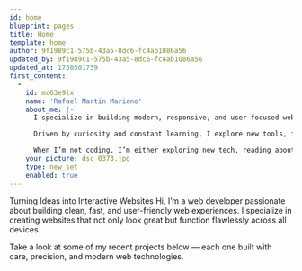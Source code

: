 ```yaml
---
id: home
blueprint: pages
title: Home
template: home
author: 9f1989c1-575b-43a5-8dc6-fc4ab1086a56
updated_by: 9f1989c1-575b-43a5-8dc6-fc4ab1086a56
updated_at: 1750501759
first_content:
  -
    id: mc63e9lx
    name: 'Rafael Martin Mariano'
    about_me: |-
      I specialize in building modern, responsive, and user-focused web applications. With a deep passion for solving real-world problems through clean code and intuitive design, I love turning ideas into functional digital experiences. Whether it's front-end interfaces, back-end logic, or full-stack solutions, I enjoy every part of the development process.

      Driven by curiosity and constant learning, I explore new tools, frameworks, and technologies to stay ahead in the fast-paced tech world. From optimizing performance to crafting seamless user experiences, I aim to create work that is not only efficient—but meaningful.

      When I’m not coding, I’m either exploring new tech, reading about innovations, or quietly building something new from scratch.
    your_picture: dsc_0373.jpg
    type: new_set
    enabled: true
---
```

Turning Ideas into Interactive Websites
Hi, I’m a web developer passionate about building clean, fast, and user-friendly web experiences. I specialize in creating websites that not only look great but function flawlessly across all devices.

Take a look at some of my recent projects below — each one built with care, precision, and modern web technologies.